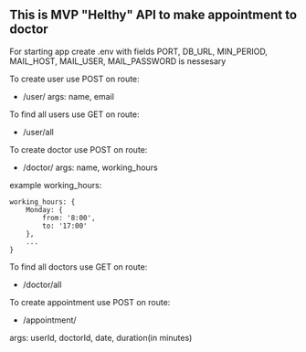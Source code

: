 ## This is MVP "Helthy" API to make appointment to doctor

For starting app create .env with fields PORT, DB_URL, MIN_PERIOD, MAIL_HOST, MAIL_USER, MAIL_PASSWORD is nessesary

To create user use POST on route:

- /user/
  args: name, email

To find all users use GET on route:

- /user/all

To create doctor use POST on route:

- /doctor/
  args: name, working_hours

example working_hours:

```
working_hours: {
    Monday: {
        from: '8:00',
        to: '17:00'
    },
    ...
}
```

To find all doctors use GET on route:

- /doctor/all

To create appointment use POST on route:

- /appointment/

args: userId, doctorId, date, duration(in minutes)
